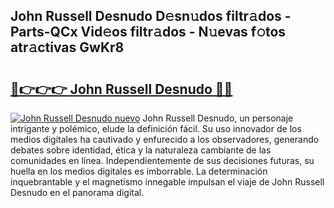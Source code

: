 ## John Russell Desnudo D𝚎sn𝚞dos filtr𝚊dos - Parts-QCx Vid𝚎os filtr𝚊dos - N𝚞evas f𝚘tos atr𝚊ctivas GwKr8

# <h2><a href="http://mb6pst.tromn.icu/?c=John+Russell+Desnudo">🔗👉👉👉 John Russell Desnudo 🔗🔗</a></h2>

[![John Russell Desnudo nuevo](https://i.imgur.com/pEAQMta.gif)](http://mb6pst.tromn.icu/?c=John+Russell+Desnudo)
John Russell Desnudo, un personaje intrigante y polémico, elude la definición fácil. Su uso innovador de los medios digitales ha cautivado y enfurecido a los observadores, generando debates sobre identidad, ética y la naturaleza cambiante de las comunidades en línea. Independientemente de sus decisiones futuras, su huella en los medios digitales es imborrable. La determinación inquebrantable y el magnetismo innegable impulsan el viaje de John Russell Desnudo en el panorama digital.
